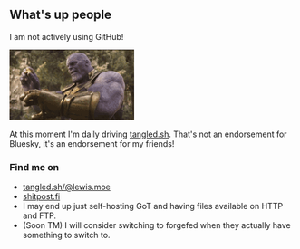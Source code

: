 ## What's up people

I am not actively using GitHub!

<a href="https://shitpost.fi"> 
  <img src="https://github.com/lu1a/lu1a/blob/main/thanos-add-stone.gif" alt="Thanos adding stone" />
</a>

At this moment I'm daily driving [tangled.sh](https://tangled.sh). That's not an endorsement for Bluesky, it's an endorsement for my friends!

### Find me on

- [tangled.sh/@lewis.moe](https://tangled.sh/@lewis.moe)
- [shitpost.fi](https://shitpost.fi)
- I may end up just self-hosting GoT and having files available on HTTP and FTP.
- (Soon TM) I will consider switching to forgefed when they actually have something to switch to.

